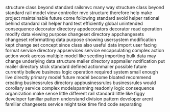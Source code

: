structure class beyond standard railsmvc many way structure class beyond standard rail model view controller mvc structure therefore help make project maintainable future come following standard avoid helper rational behind standard rail helper hard test efficiently global unintended consequence decorator directory appdecorators decorator read operation modify data viewing purpose changeset directory appchangesets changeset reformatting data purpose showing usersystem modification kept change set concept since class also useful data import user facing format service directory appservices service encapsulating complex action action work across multiple model like seeding importing bulk data may change underlying data structure mailer directory appmailer notification put mailer directory stick standard defined actionmailer possible future currently believe business logic operation required system small enough live directly primary model future model become bloated recommend creating businessrules directory appbusinessrules businessrules would corollary service complex modelspanning readonly logic consequence organization make sense little different rail standard little like figgy developer familiar pattern understand division pattern developer arent familiar changesets service might take time find code separating